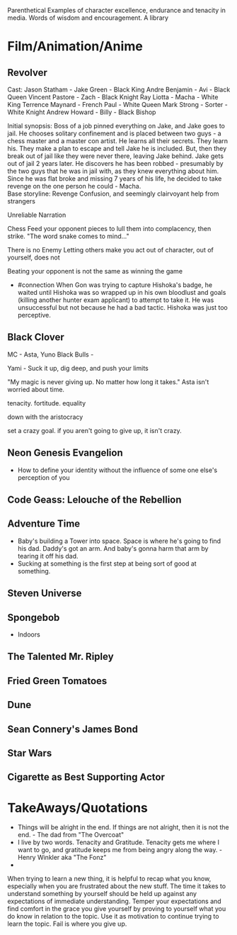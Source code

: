 Parenthetical Examples of character excellence, endurance and tenacity in media. Words of wisdom and encouragement. A library

# Film/Animation/Anime
## Revolver
Cast:
Jason Statham - Jake Green - Black King
Andre Benjamin - Avi - Black Queen
Vincent Pastore - Zach - Black Knight
Ray Liotta - Macha - White King
Terrence Maynard - French Paul - White Queen
Mark Strong - Sorter - White Knight
Andrew Howard - Billy - Black Bishop

Initial synopsis: Boss of a job pinned everything on Jake, and Jake goes to jail. He chooses solitary confinement and is placed between two guys - a chess master and a master con artist. He learns all their secrets. They learn his. They make a plan to escape and tell Jake he is included. But, then they break out of jail like they were never there, leaving Jake behind. Jake gets out of jail 2 years later. He discovers he has been robbed - presumably by the two guys that he was in jail with, as they knew everything about him. Since he was flat broke and missing 7 years of his life, he decided to take revenge on the one person he could - Macha.   
Base storyline: Revenge
Confusion, and seemingly clairvoyant help from strangers


Unreliable Narration

Chess
Feed your opponent pieces to lull them into complacency, then strike. "The word snake comes to mind..."

There is no Enemy
Letting others make you act out of character, out of yourself, does not 

Beating your opponent is not the same as winning the game

- #connection When Gon was trying to capture Hishoka's badge, he waited until Hishoka was so wrapped up in his own bloodlust and goals (killing another hunter exam applicant) to attempt to take it. He was unsuccessful but not because he had a bad tactic. Hishoka was just too perceptive. 


## Black Clover
MC - Asta, Yuno
Black Bulls - 

Yami - Suck it up, dig deep, and push your limits

"My magic is never giving up. No matter how long it takes."
Asta isn't worried about time.  

tenacity. fortitude. equality

down with the aristocracy

set a crazy goal. if you aren't going to give up, it isn't crazy. 

## Neon Genesis Evangelion
- How to define your identity without the influence of some one else's perception of you

## Code Geass: Lelouche of the Rebellion

## Adventure Time
- Baby's building a Tower into space. Space is where he's going to find his dad. Daddy's got an arm. And baby's gonna harm that arm by tearing it off his dad.
- Sucking at something is the first step at being sort of good at something. 


## Steven Universe

## Spongebob
- Indoors
## The Talented Mr. Ripley

## Fried Green Tomatoes

## Dune

## Sean Connery's James Bond

## Star Wars

## Cigarette as Best Supporting Actor


# TakeAways/Quotations
- Things will be alright in the end. If things are not alright, then it is not the end. - The dad from "The Overcoat"
- I live by two words. Tenacity and Gratitude. Tenacity gets me where I want to go, and gratitude keeps me from being angry along the way. - Henry Winkler aka "The Fonz"
- 


When trying to learn a new thing, it is helpful to recap what you know, especially when you are frustrated about the new stuff. The time it takes to understand something by yourself should be held up against any expectations of immediate understanding. Temper your expectations and find comfort in the grace you give yourself by proving to yourself what you do know in relation to the topic. Use it as motivation to continue trying to learn the topic. Fail is where you give up. 